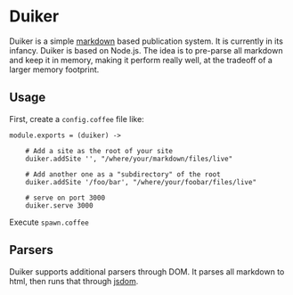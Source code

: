 # Duiker

Duiker is a simple [markdown](http://daringfireball.net/projects/markdown/) based publication system. It is currently in its infancy. Duiker is based on Node.js. The idea is to pre-parse all markdown and keep it in memory, making it perform really well, at the tradeoff of a larger memory footprint.

## Usage

First, create a `config.coffee` file like:

    module.exports = (duiker) ->
    
        # Add a site as the root of your site
        duiker.addSite '', "/where/your/markdown/files/live"
    
        # Add another one as a "subdirectory" of the root
        duiker.addSite '/foo/bar', "/where/your/foobar/files/live"
    
        # serve on port 3000
        duiker.serve 3000

Execute `spawn.coffee`

## Parsers

Duiker supports additional parsers through DOM. It parses all markdown to html, then runs that through [jsdom](https://github.com/tmpvar/jsdom).